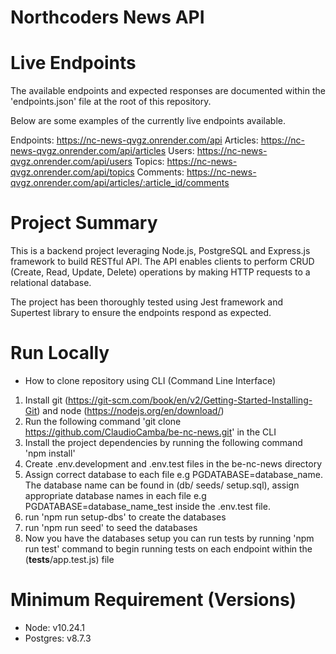 # Northcoders News API

# Live Endpoints

The available endpoints and expected responses are documented within the 'endpoints.json' file at the root of this repository.

Below are some examples of the currently live endpoints available.

Endpoints: https://nc-news-qvgz.onrender.com/api
Articles: https://nc-news-qvgz.onrender.com/api/articles
Users: https://nc-news-qvgz.onrender.com/api/users
Topics: https://nc-news-qvgz.onrender.com/api/topics
Comments: https://nc-news-qvgz.onrender.com/api/articles/:article_id/comments

# Project Summary

This is a backend project leveraging Node.js, PostgreSQL and Express.js framework to build RESTful API.
The API enables clients to perform CRUD (Create, Read, Update, Delete) operations by making HTTP requests to a relational database.

The project has been thoroughly tested using Jest framework and Supertest library to ensure the endpoints respond as expected.

# Run Locally

- How to clone repository using CLI (Command Line Interface)
1. Install git (https://git-scm.com/book/en/v2/Getting-Started-Installing-Git) and node (https://nodejs.org/en/download/)
2. Run the following command 'git clone https://github.com/ClaudioCamba/be-nc-news.git' in the CLI
3. Install the project dependencies by running the following command 'npm install'
4. Create .env.development and .env.test files in the be-nc-news directory
5. Assign correct database to each file e.g PGDATABASE=database_name. The database name can be found in (db/ seeds/ setup.sql), assign appropriate database names in each file e.g PGDATABASE=database_name_test inside the .env.test file. 
6. run 'npm run setup-dbs' to create the databases
7. run 'npm run seed' to seed the databases
8. Now you have the databases setup you can run tests by running 'npm run test' command to begin running tests on each endpoint within the (__tests__/app.test.js) file

# Minimum Requirement (Versions)
- Node: v10.24.1
- Postgres: v8.7.3
